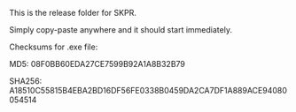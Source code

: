 This is the release folder for SKPR.

Simply copy-paste anywhere and it should start immediately.

Checksums for .exe file:

MD5: 08F0BB60EDA27CE7599B92A1A8B32B79

SHA256: A18510C55815B4EBA2BD16DF56FE0338B0459DA2CA7DF1A889ACE94080054514